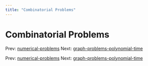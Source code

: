 ```yaml
---
title: "Combinatorial Problems"
---
```


# Combinatorial Problems

Prev: [numerical-problems](numerical-problems.md)
Next: [graph-problems-polynomial-time](graph-problems-polynomial-time.md)

Prev: [numerical-problems](numerical-problems.md)
Next: [graph-problems-polynomial-time](graph-problems-polynomial-time.md)
